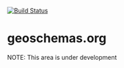 [![Build Status](https://travis-ci.org/geoschemas-org/geoschemas-org.github.io.svg?branch=master)](https://travis-ci.org/geoschemas-org/geoschemas-org.github.io)

# geoschemas.org

NOTE: This area is under development
